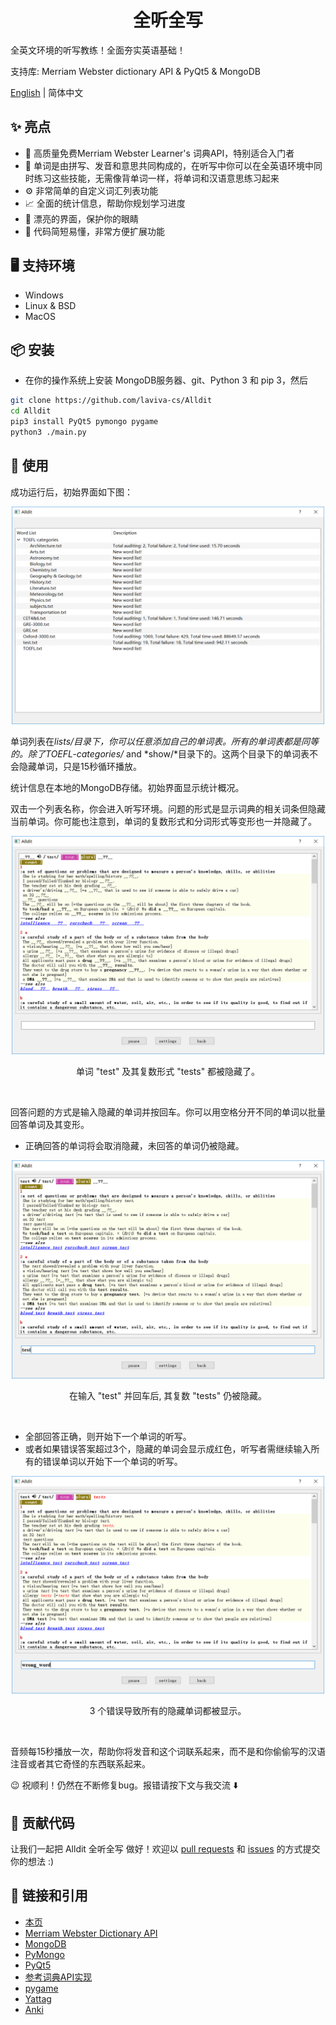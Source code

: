 <h1 align="center">全听全写</h1>

全英文环境的听写教练！全面夯实英语基础！

支持库: Merriam Webster dictionary API &amp; PyQt5 & MongoDB

[English](./README.md) | 简体中文

## ✨ 亮点
- 📗 高质量免费Merriam Webster Learner's 词典API，特别适合入门者
- 🥪 单词是由拼写、发音和意思共同构成的，在听写中你可以在全英语环境中同时练习这些技能，无需像背单词一样，将单词和汉语意思练习起来
- ⚙️ 非常简单的自定义词汇列表功能
- 📈 全面的统计信息，帮助你规划学习进度
- 👀 漂亮的界面，保护你的眼睛
- 🔌 代码简短易懂，非常方便扩展功能

## 🖥 支持环境
- Windows
- Linux & BSD
- MacOS

## 📦 安装
- 在你的操作系统上安装 MongoDB服务器、git、Python 3 和 pip 3，然后
```bash
git clone https://github.com/laviva-cs/Alldit
cd Alldit
pip3 install PyQt5 pymongo pygame
python3 ./main.py
```

## 🔨 使用
成功运行后，初始界面如下图：
<p align="center">
<img width="500" src="./screenshots/lists.PNG"/>
</p>

单词列表在*lists/*目录下，你可以任意添加自己的单词表。所有的单词表都是同等的。除了*TOEFL-categories/* and *show/*目录下的。这两个目录下的单词表不会隐藏单词，只是15秒循环播放。

统计信息在本地的MongoDB存储。初始界面显示统计概况。

双击一个列表名称，你会进入听写环境。问题的形式是显示词典的相关词条但隐藏当前单词。你可能也注意到，单词的复数形式和分词形式等变形也一并隐藏了。

<p align="center">
<img width="500" src="./screenshots/question.PNG"/>
</p>
<p align="center" >  单词 "test" 及其复数形式 "tests" 都被隐藏了。 </p><br/>

回答问题的方式是输入隐藏的单词并按回车。你可以用空格分开不同的单词以批量回答单词及其变形。
- 正确回答的单词将会取消隐藏，未回答的单词仍被隐藏。
<p align="center">
<img width="500" src="./screenshots/inflections.PNG"/>
</p>
<p align="center" >  在输入 "test" 并回车后, 其复数 "tests" 仍被隐藏。 </p><br/>

- 全部回答正确，则开始下一个单词的听写。
- 或者如果错误答案超过3个，隐藏的单词会显示成红色，听写者需继续输入所有的错误单词以开始下一个单词的听写。
<p align="center">
<img width="500" src="./screenshots/error-reveal.PNG"/>
</p>
<p align="center" > 3 个错误导致所有的隐藏单词都被显示。 </p><br/>

音频每15秒播放一次，帮助你将发音和这个词联系起来，而不是和你偷偷写的汉语注音或者其它奇怪的东西联系起来。

😉 祝顺利！仍然在不断修复bug。报错请按下文与我交流 ⬇️

## 🤝 贡献代码
让我们一起把 Alldit 全听全写 做好！欢迎以 [pull requests](https://github.com/laviva-cs/Alldit/pulls) 和 [issues](https://github.com/laviva-cs/Alldit/issues) 的方式提交你的想法 :)

## 🔗 链接和引用
- [本页](https://github.com/laviva-cs/Alldit)
- [Merriam Webster Dictionary API](https://www.dictionaryapi.com/)
- [MongoDB](https://www.mongodb.com/)
- [PyMongo](https://api.mongodb.com/python/current/)
- [PyQt5](http://pyqt.sourceforge.net/Docs/PyQt5/)
- [参考词典API实现](https://github.com/pfeyz/merriam-webster-api)
- [pygame](https://www.pygame.org)
- [Yattag](http://www.yattag.org/)
- [Anki](https://ankiweb.net)